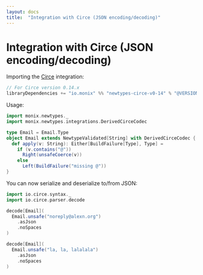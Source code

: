 ```yaml
---
layout: docs
title:  "Integration with Circe (JSON encoding/decoding)"
---
```


# Integration with Circe (JSON encoding/decoding)

Importing the [Circe](https://github.com/circe/circe) integration:

```scala
// For Circe version 0.14.x
libraryDependencies += "io.monix" %% "newtypes-circe-v0-14" % "@VERSION@"
```

Usage:

```scala mdoc:silent
import monix.newtypes._
import monix.newtypes.integrations.DerivedCirceCodec

type Email = Email.Type
object Email extends NewtypeValidated[String] with DerivedCirceCodec {
  def apply(v: String): Either[BuildFailure[Type], Type] =
    if (v.contains("@")) 
      Right(unsafeCoerce(v))
    else 
      Left(BuildFailure("missing @"))
}
```

You can now serialize and deserialize to/from JSON:

```scala mdoc
import io.circe.syntax._
import io.circe.parser.decode

decode[Email](
  Email.unsafe("noreply@alexn.org")
    .asJson
    .noSpaces
)

decode[Email](
  Email.unsafe("la, la, lalalala")
    .asJson
    .noSpaces
)
```
